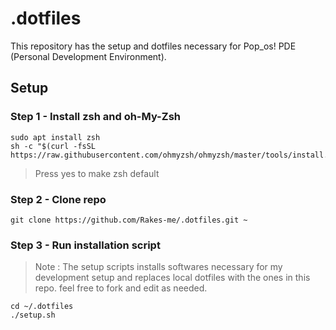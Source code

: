 # .dotfiles

This repository has the setup and dotfiles necessary for Pop_os! PDE (Personal Development Environment).

## Setup 

### **Step 1 - Install zsh and oh-My-Zsh**
```
sudo apt install zsh
sh -c "$(curl -fsSL https://raw.githubusercontent.com/ohmyzsh/ohmyzsh/master/tools/install.sh)"
```
> Press yes to make zsh default

### **Step 2 - Clone repo**
```
git clone https://github.com/Rakes-me/.dotfiles.git ~
```
### **Step 3 - Run installation script**
> Note : The setup scripts installs softwares necessary for my development setup and replaces local dotfiles with the ones in this repo.
> feel free to fork and edit as needed.
```
cd ~/.dotfiles
./setup.sh
```

